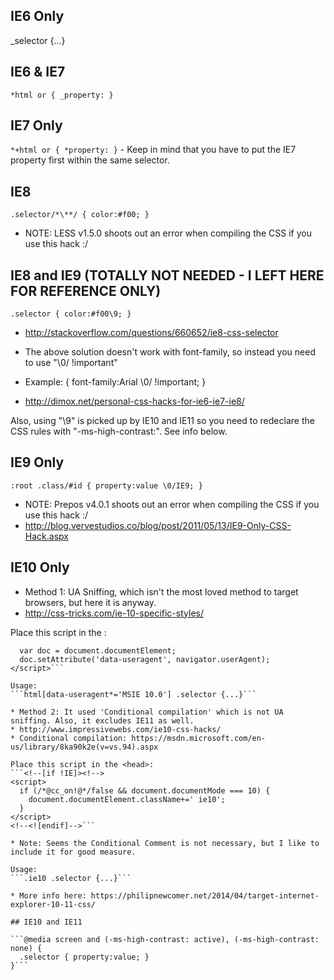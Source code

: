## IE6 Only

_selector {...}

## IE6 & IE7

```*html or { _property: }```

## IE7 Only

```*+html or { *property: }``` - Keep in mind that you have to put the IE7 property first within the same selector.

## IE8

```.selector/*\**/ { color:#f00; }```
* NOTE: LESS v1.5.0 shoots out an error when compiling the CSS if you use this hack :/


## IE8 and IE9 (TOTALLY NOT NEEDED - I LEFT HERE FOR REFERENCE ONLY)

```.selector { color:#f00\9; }``` 
* http://stackoverflow.com/questions/660652/ie8-css-selector

* The above solution doesn't work with font-family, so instead you need to use "\0/ !important"
* Example: { font-family:Arial \0/ !important; }      
* http://dimox.net/personal-css-hacks-for-ie6-ie7-ie8/

Also, using "\9" is picked up by IE10 and IE11 so you need to redeclare the CSS rules with "-ms-high-contrast:". See info below.

## IE9 Only

```:root .class/#id { property:value \0/IE9; }```
* NOTE: Prepos v4.0.1 shoots out an error when compiling the CSS if you use this hack :/
* http://blog.vervestudios.co/blog/post/2011/05/13/IE9-Only-CSS-Hack.aspx
     
## IE10 Only

* Method 1: UA Sniffing, which isn't the most loved method to target browsers, but here it is anyway.
* http://css-tricks.com/ie-10-specific-styles/

Place this script in the <head>:
```<script>
  var doc = document.documentElement;
  doc.setAttribute('data-useragent', navigator.userAgent);
</script>```

Usage:
```html[data-useragent*='MSIE 10.0'] .selector {...}```

* Method 2: It used 'Conditional compilation' which is not UA sniffing. Also, it excludes IE11 as well.
* http://www.impressivewebs.com/ie10-css-hacks/
* Conditional compilation: https://msdn.microsoft.com/en-us/library/8ka90k2e(v=vs.94).aspx

Place this script in the <head>:
```<!--[if !IE]><!-->
<script>
  if (/*@cc_on!@*/false && document.documentMode === 10) {
    document.documentElement.className+=' ie10';
  }
</script>
<!--<![endif]-->```

* Note: Seems the Conditional Comment is not necessary, but I like to include it for good measure.

Usage:
```.ie10 .selector {...}```

* More info here: https://philipnewcomer.net/2014/04/target-internet-explorer-10-11-css/

## IE10 and IE11

```@media screen and (-ms-high-contrast: active), (-ms-high-contrast: none) {
  .selector { property:value; }
}```
